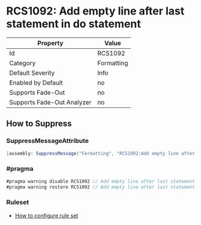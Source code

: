 # RCS1092: Add empty line after last statement in do statement

Property | Value
--- | ---
Id|RCS1092
Category|Formatting
Default Severity|Info
Enabled by Default|no
Supports Fade\-Out|no
Supports Fade\-Out Analyzer|no

## How to Suppress

### SuppressMessageAttribute

```csharp
[assembly: SuppressMessage("Formatting", "RCS1092:Add empty line after last statement in do statement.", Justification = "<Pending>")]
```

### \#pragma

```csharp
#pragma warning disable RCS1092 // Add empty line after last statement in do statement.
#pragma warning restore RCS1092 // Add empty line after last statement in do statement.
```

### Ruleset

* [How to configure rule set](../HowToConfigureAnalyzers.md)
